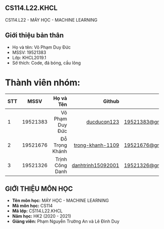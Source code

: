 ## CS114.L22.KHCL
CS114.L22 - MÁY HỌC - MACHINE LEARNING
## Giới thiệu bản thân
- Họ và tên: Võ Phạm Duy Đức
- MSSV: 19521383
- Lớp: KHCL2019.1
- Sở thích: Code, đá bóng, cầu lông
# Thành viên nhóm:
| STT    | MSSV          | Họ và Tên              | Github                                                  | Email                   |
| ------ |:-------------:| ----------------------:|--------------------------------------------------------:|-------------------------:
| 1      | 19521383      | Võ Phạm Duy Đức        |[ducducqn123](https://github.com/ducducqn123)            |19521383@gm.uit.edu.vn   |
| 2      | 19521676      | Đỗ Trọng Khánh         |[trong-khanh-1109](https://github.com/trong-khanh-1109)  |19521676@gm.uit.edu.vn   |
| 3      | 19521326      | Trịnh Công Danh        |[danhtrinh15092001](https://github.com/danhtrinh15092001)|19521326@gm.uit.edu.vn   |
## GIỚI THIỆU MÔN HỌC
* **Tên môn học:** MÁY HỌC - MACHINE LEARNING
* **Mã môn học:** CS114
* **Mã lớp:** CS114.L22.KHCL
* **Năm học:** HK2 (2020 - 2021)
* **Giảng viên:** Phạm Nguyễn Trường An và Lê Đình Duy
